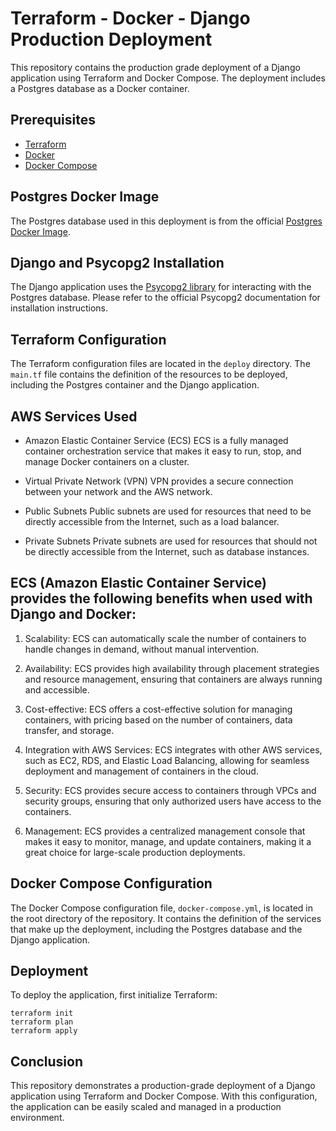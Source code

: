 # Terraform - Docker - Django Production Deployment

This repository contains the production grade deployment of a Django application using Terraform and Docker Compose. The deployment includes a Postgres database as a Docker container.

## Prerequisites

- [Terraform](https://www.terraform.io/downloads.html)
- [Docker](https://docs.docker.com/install/)
- [Docker Compose](https://docs.docker.com/compose/install/)

## Postgres Docker Image

The Postgres database used in this deployment is from the official [Postgres Docker Image](https://hub.docker.com/_/postgres).

## Django and Psycopg2 Installation

The Django application uses the [Psycopg2 library](https://www.psycopg.org/docs/install.html) for interacting with the Postgres database. Please refer to the official Psycopg2 documentation for installation instructions.

## Terraform Configuration

The Terraform configuration files are located in the `deploy` directory. The `main.tf` file contains the definition of the resources to be deployed, including the Postgres container and the Django application.

## AWS Services Used

- Amazon Elastic Container Service (ECS)
  ECS is a fully managed container orchestration service that makes it easy to run, stop, and manage Docker containers on a cluster.

- Virtual Private Network (VPN)
  VPN provides a secure connection between your network and the AWS network.

- Public Subnets
  Public subnets are used for resources that need to be directly accessible from the Internet, such as a load balancer.

- Private Subnets
  Private subnets are used for resources that should not be directly accessible from the Internet, such as database instances.

## ECS (Amazon Elastic Container Service) provides the following benefits when used with Django and Docker:

1. Scalability: ECS can automatically scale the number of containers to handle changes in demand, without manual intervention.

2. Availability: ECS provides high availability through placement strategies and resource management, ensuring that containers are always running and accessible.

3. Cost-effective: ECS offers a cost-effective solution for managing containers, with pricing based on the number of containers, data transfer, and storage.

4. Integration with AWS Services: ECS integrates with other AWS services, such as EC2, RDS, and Elastic Load Balancing, allowing for seamless deployment and management of containers in the cloud.

5. Security: ECS provides secure access to containers through VPCs and security groups, ensuring that only authorized users have access to the containers.

6. Management: ECS provides a centralized management console that makes it easy to monitor, manage, and update containers, making it a great choice for large-scale production deployments.



## Docker Compose Configuration

The Docker Compose configuration file, `docker-compose.yml`, is located in the root directory of the repository. It contains the definition of the services that make up the deployment, including the Postgres database and the Django application.

## Deployment

To deploy the application, first initialize Terraform:
```
terraform init
terraform plan
terraform apply
```




## Conclusion

This repository demonstrates a production-grade deployment of a Django application using Terraform and Docker Compose. With this configuration, the application can be easily scaled and managed in a production environment.

